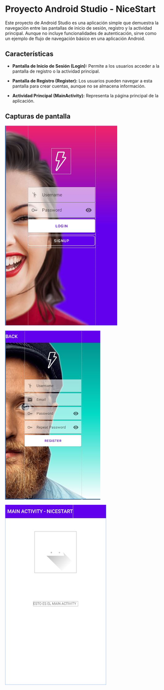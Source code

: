 # Proyecto Android Studio - NiceStart 

Este proyecto de Android Studio es una aplicación simple que demuestra la navegación entre las pantallas de inicio de sesión, registro y la actividad principal. Aunque no incluye funcionalidades de autenticación, sirve como un ejemplo de flujo de navegación básico en una aplicación Android.

## Características

- **Pantalla de Inicio de Sesión (Login):** Permite a los usuarios acceder a la pantalla de registro o la actividad principal.

- **Pantalla de Registro (Register):** Los usuarios pueden navegar a esta pantalla para crear cuentas, aunque no se almacena información.

- **Actividad Principal (MainActivity):** Representa la página principal de la aplicación.

## Capturas de pantalla

![login activity](img/login.JPG)

![login activity](img/register.JPG)

![main activity](img/main.JPG)
